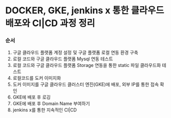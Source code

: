 # DOCKER, GKE, jenkins x 통한 클라우드 배포와 CI|CD 과정 정리

### 순서

1. 구글 클라우드 플랫폼 계정 설정 및 구글 플랫폼 로컬 연동 환경 구축
2. 로컬 코드와 구글 클라우드 플랫폼 Mysql 연동 테스트
3. 로컬 코드와 구글 클라우드 플랫폼 Storage 연동을 통한 static 파일 클라우드화 테스트
4. 로컬코드를 도커 이미지화
5. 도커 이미지를 구글 클라우드 클러스터 엔진(GKE)에 배포, 외부 IP를 통한 접속 확인
6. GKE에 배포 후 로깅
7. GKE에 배포 후 Domain Name 부여하기
8. jenkins x를 통한 지속적인 CI|CD